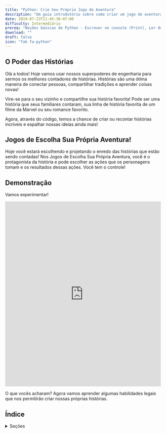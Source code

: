 ```yaml
---
title: "Python: Crie Seu Próprio Jogo de Aventura"
description: "Um guia introdutório sobre como criar um jogo de aventura em Python"
date: 2019-07-23T11:45:38-07:00
difficulty: Intermediário
prereq: "Noções básicas de Python - Escrever no console (Print), Ler do console, Strings, Variáveis, Declarações condicionais"
download: ""
draft: false
icon: "fab fa-python"
---
```


## O Poder das Histórias

Olá a todos! Hoje vamos usar nossos superpoderes de engenharia para sermos os melhores contadores de histórias. Histórias são uma ótima maneira de conectar pessoas, compartilhar tradições e aprender coisas novas!

Vire-se para o seu vizinho e compartilhe sua história favorita! Pode ser uma história que seus familiares contaram, sua linha de história favorita de um filme da Marvel ou seu romance favorito.

Agora, através do código, temos a chance de criar ou recontar histórias incríveis e espalhar nossas ideias ainda mais!

## Jogos de Escolha Sua Própria Aventura!

Hoje você estará escolhendo e projetando o enredo das histórias que estão sendo contadas!
Nos Jogos de Escolha Sua Própria Aventura, você é o protagonista da história e pode escolher as ações que os personagens tomam e os resultados dessas ações. Você tem o controle!

## Demonstração

Vamos experimentar!

<iframe src="https://trinket.io/embed/python/ddbeb74073?outputOnly=true&start=result" width="100%" height="600" frameborder="0" marginwidth="0" marginheight="0" allowfullscreen></iframe>

O que vocês acharam? Agora vamos aprender algumas habilidades legais que nos permitirão criar nossas próprias histórias.

## Índice
<details>
<summary>Seções</summary>
{{% children /%}}
</details>